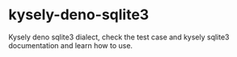 # kysely-deno-sqlite3

Kysely deno sqlite3 dialect, check the test case and kysely sqlite3 documentation and learn how to use.
